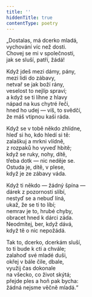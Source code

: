 ```yaml
---
title: ''
hiddenTitle: true
contentType: poetry
---
```


<section>

„Dostalas, má dcerko mladá,\
vychování víc než dosti.  
Chovej se mi v společnosti,  
jak se sluší, patří, žádá!

</section>

<section>

Když jdeš mezi dámy, pány,  
mezi lidi do zábavy,  
netvař se jak boží rány,  
veselost to nejlíp spraví;  
a když se ti líhne z hlavy  
nápad na kus chytré řeči,  
hned ho udej — víš, to svědčí,  
že máš vtipnou kaši ráda.

</section>

<section>

Když se v tobě někdo zhlídne,  
hleď si ho, kdo hledí si tě:  
zalaškuj a mrkni vlídně,  
z rozpaků ho vyveď hbitě;  
když se ruky, nohy, dítě,  
třeba dotk — nic neděje se.  
Ostuda je, dítě, v plese,  
když je ze zábavy váda.

</section>

<section>

Když ti někdo — žádný špína —  
dárek z pozornosti slíbí,  
nestyď se a nebuď líná,  
ukaž, že se ti to líbí;  
nemrav je to, hrubé chyby,  
obracet hned k dárci záda.  
Neodmítej, ber, když dává,  
když tě o nic nepožádá.

</section>

<section>

Tak to, dcerko, dcerkám sluší,  
to ti bude k cti a chvále;  
zalahoď své mladé duši,  
okřej v bále čile, dbale,  
využij čas dokonale  
na všecko, co život skýtá;  
přejde ples a hoň pak bycha:  
žádná nejsme věčně mladá.“

</section>

